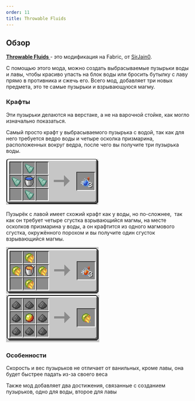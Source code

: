 ```yaml
---
order: 11
title: Throwable Fluids
---
```


## Обзор

[**Throwable Fluids** ](https://modrinth.com/mod/throwable-fluids)\- это модификация на Fabric, от [SirJain0](https://modrinth.com/user/SirJain0).

С помощью этого мода, можно создать выбрасываемые пузырьки воды и лавы, чтобы красиво упасть на блок воды или бросить бутылку с лаву прямо в противника и сжечь его. Всего мод, добавляет три новых предмета, это те самые пузырьки и взрывающуюся магму.

### Крафты

Эти пузырьки делаются на верстаке, а не на варочной стойке, как могло изначально показаться.

Самый просто крафт у выбрасываемого пузырька с водой, так как для него требуется ведро воды и четыре осколка призмарина, расположенных вокруг ведра, после чего вы получите три пузырька воды.

![](public/throwable_fluids/Craft-fluid-water.png)

Пузырёк с лавой имеет схожий крафт как у воды, но по-сложнее,  так как он требует четыре сгустка взрывающийся магмы, на месте осколков призмарина у воды, а он крафтится из одного магмового сгустка, окружённого порохом и вы получите один сгусток взрывающийся магмы.

<p float="left">
 <img src="public/throwable_fluids/Craft-fluid-lavaa.png">
 <img src="public/throwable_fluids/Craft-exploding-magma.png">
</p>

### Особенности

Скорость и вес пузырьков не отличает от ванильных, кроме лавы, она будет быстрее падать из-за своего веса

Также мод добавляет два достижения, связанные с созданием пузырьков, одно для воды, второе для лавы


